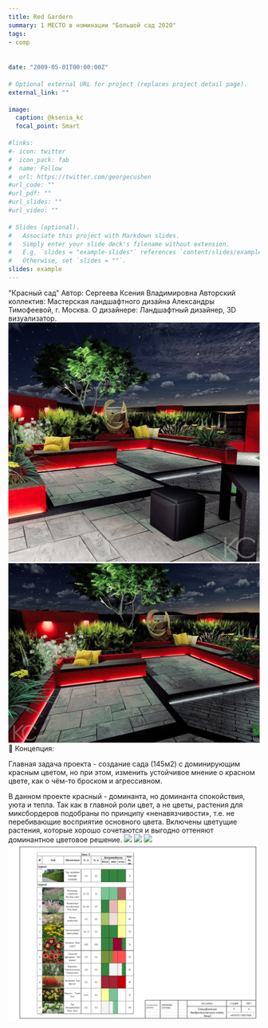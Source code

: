```yaml
---
title: Red Gardern
summary: 1 МЕСТО в номинации "Большой сад 2020"
tags:
- comp


date: "2009-05-01T00:00:00Z"

# Optional external URL for project (replaces project detail page).
external_link: ""

image:
  caption: @ksenia_kc
  focal_point: Smart

#links:
#- icon: twitter
#  icon_pack: fab
#  name: Follow
#  url: https://twitter.com/georgecushen
#url_code: ""
#url_pdf: ""
#url_slides: ""
#url_video: ""

# Slides (optional).
#   Associate this project with Markdown slides.
#   Simply enter your slide deck's filename without extension.
#   E.g. `slides = "example-slides"` references `content/slides/example-slides.md`.
#   Otherwise, set `slides = ""`.
slides: example
---
```



"Красный сад"
Автор: Сергеева Ксения Владимировна
Авторский коллектив: Мастерская ландшафтного дизайна Александры Тимофеевой, г. Москва.
О дизайнере: Ландшафтный дизайнер, 3D визуализатор.
![](\content\project\red-gardern\IMG_20200417_071832_449.jpg)
![](\content\project\red-gardern\IMG_20200417_071857_846.jpg)
🥀 Концепция:

Главная задача проекта - создание сада (145м2) с доминирующим красным цветом, но при этом, изменить устойчивое мнение о красном цвете, как о чём-то броском и агрессивном.

В данном проекте красный - доминанта, но доминанта спокойствия, уюта и тепла. Так как в главной роли цвет, а не цветы, растения для миксбордеров подобраны по принципу «ненавязчивости», т.е. не перебивающие восприятие основного цвета. Включены цветущие растения, которые хорошо сочетаются и выгодно оттеняют доминантное цветовое решение.
![](\content\project\red-gardern\Генплан.jpg)
![](\content\project\red-gardern\Дендроплан.jpg)
![](\content\project\red-gardern\СпецификацияЗона1.jpg)
![](\content\project\red-gardern\СпецификацияЗона2.jpg)


